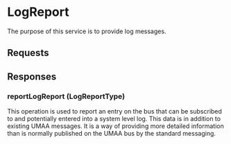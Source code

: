 # LogReport
The purpose of this service is to provide log messages.

## Requests

## Responses
### reportLogReport (LogReportType)
This operation is used to report an entry on the bus that can be subscribed to and potentially entered into a system level log. This data is in addition to existing UMAA messages. It is a way of providing more detailed information than is normally published on the UMAA bus by the standard messaging.
